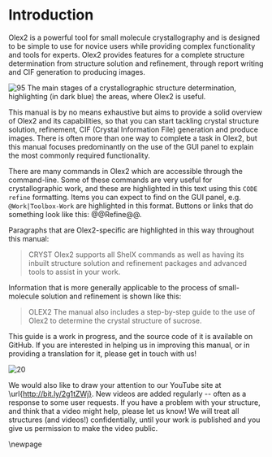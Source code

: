 # Introduction

Olex2 is a powerful tool for small molecule crystallography and is designed to be simple to use for novice users while providing complex functionality and tools for experts. Olex2 provides features for a complete structure determination from structure solution and refinement, through report writing and CIF generation to producing images.

![95 The main stages of a crystallographic structure determination, highlighting (in dark blue) the areas, where Olex2 is useful.](../introduction.png)

This manual is by no means exhaustive but aims to provide a solid overview of Olex2 and its capabilities, so that you can start tackling crystal structure solution, refinement, CIF (Crystal Information File) generation and produce images. There is often more than one way to complete a task in Olex2, but this manual focuses predominantly on the use of the GUI panel to explain the most commonly required functionality.

There are many commands in Olex2 which are accessible through the command-line. Some of these commands are very useful for crystallographic work, and these are highlighted in this text using this `CODE refine` formatting. Items you can expect to find on the GUI panel, e.g. `@Work|Toolbox-Work` are highlighted in this format. Buttons or links that do something look like this: @@Refine@@.

Paragraphs that are Olex2-specific are highlighted in this way throughout this manual:

>CRYST Olex2 supports all ShelX commands as well as having its inbuilt structure solution and refinement packages and advanced tools to assist in your work.

Information that is more generally applicable to the process of small-molecule solution and refinement is shown like this:

>OLEX2 The manual also includes a step-by-step guide to the use of Olex2 to determine the crystal structure of sucrose.

This guide is a work in progress, and the source code of it is available on GitHub. If you are interested in helping us in improving this manual, or in providing a translation for it, please get in touch with us!

![20](../YouTube.jpg)

We would also like to draw your attention to our YouTube site at \url{http://bit.ly/2g1tZWj}. New videos are added regularly -- often as a response to some user requests. If you have a problem with your structure, and think that a video might help, please let us know! We will treat all structures (and videos!) confidentially, until your work is published and you give us permission to make the video public.

\newpage

